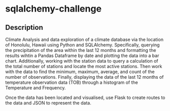 # sqlalchemy-challenge




## Description

Climate Analysis and data exploration of a climate database via the location of Honolulu, Hawaii using Python and SQLAlchemy. Specifically, querying the precipitation of the area within the last 12 months and formatting the results wihtin a Pandas Dataframe by date and plotting the data into a bar chart. Additionally, working with the station data to query a calculation of the total number of stations and locate the most active stations. Then work with the data to find the minimum, maximum, average, and count of the number of observations. Finally, displaying the data of the last 12 months of temperature observation data (TOB) through a histogram of the Temperature and Frequency.

Once the data has been located and visualised, use Flask to create routes to the data and JSON to represent the data.
